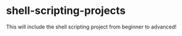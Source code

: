 # shell-scripting-projects
This will include the shell scripting project from beginner to advanced!
